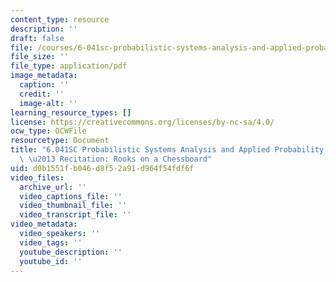 ```yaml
---
content_type: resource
description: ''
draft: false
file: /courses/6-041sc-probabilistic-systems-analysis-and-applied-probability-fall-2013/d0b1551fb046d8f52a91d964f54fdf6f_MIT6_041SCF13_Rooks_on_a_Chessboard_300k.pdf
file_size: ''
file_type: application/pdf
image_metadata:
  caption: ''
  credit: ''
  image-alt: ''
learning_resource_types: []
license: https://creativecommons.org/licenses/by-nc-sa/4.0/
ocw_type: OCWFile
resourcetype: Document
title: "6.041SC Probabilistic Systems Analysis and Applied Probability, Fall 2013Transcript\
  \ \u2013 Recitation: Rooks on a Chessboard"
uid: d0b1551f-b046-d8f5-2a91-d964f54fdf6f
video_files:
  archive_url: ''
  video_captions_file: ''
  video_thumbnail_file: ''
  video_transcript_file: ''
video_metadata:
  video_speakers: ''
  video_tags: ''
  youtube_description: ''
  youtube_id: ''
---
```


